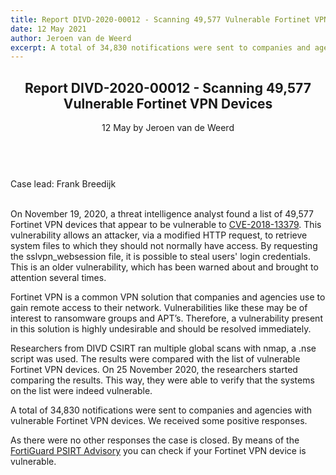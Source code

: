 ```yaml
---
title: Report DIVD-2020-00012 - Scanning 49,577 Vulnerable Fortinet VPN Devices
date: 12 May 2021
author: Jeroen van de Weerd
excerpt: A total of 34,830 notifications were sent to companies and agencies with vulnerable Fortinet VPN devices. We received some positive responses.
---
```

<header>
    <h2>Report DIVD-2020-00012 - Scanning 49,577 Vulnerable Fortinet VPN Devices</h2>
    <span>12 May by Jeroen van de Weerd</span>
</header>
</BR>Case lead: Frank Breedijk

</BR>On November 19, 2020, a threat intelligence analyst found a list of 49,577 Fortinet VPN devices that appear to be vulnerable to [CVE-2018-13379](https://cve.mitre.org/cgi-bin/cvename.cgi?name=CVE-2018-13379). This vulnerability allows an attacker, via a modified HTTP request, to retrieve system files to which they should not normally have access. By requesting the sslvpn_websession file, it is possible to steal users' login credentials. This is an older vulnerability, which has been warned about and brought to attention several times.

Fortinet VPN is a common VPN solution that companies and agencies use to gain remote access to their network. Vulnerabilities like these may be of interest to ransomware groups and APT’s. Therefore, a vulnerability present in this solution is highly undesirable and should be resolved immediately.

Researchers from DIVD CSIRT ran multiple global scans with nmap, a .nse script was used. The results were compared with the list of vulnerable Fortinet VPN devices. On 25 November 2020, the researchers started comparing the results. This way, they were able to verify that the systems on the list were indeed vulnerable.

A total of 34,830 notifications were sent to companies and agencies with vulnerable Fortinet VPN devices. We received some positive responses.

As there were no other responses the case is closed. By means of the [FortiGuard PSIRT Advisory](http://www.fortiguard.com/psirt/FG-IR-18-384) you can check if your Fortinet VPN device is vulnerable.
